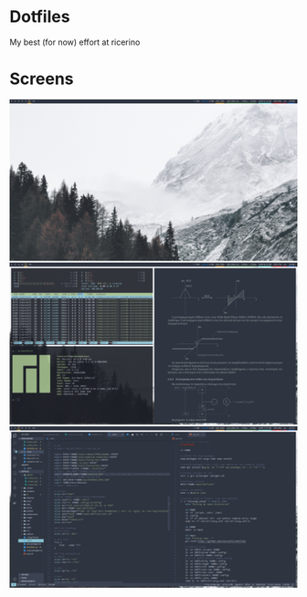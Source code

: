 # Dotfiles

My best (for now) effort at ricerino

# Screens

![screen1](.github/screen_wallpaper.png)
![screen2](.github/screen_misc.png)
![screen2](.github/screen_code.png)